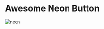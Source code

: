 # Awesome Neon Button

![neon](https://user-images.githubusercontent.com/51097074/69000364-c800c400-08ce-11ea-99d7-11df71e74133.gif)

